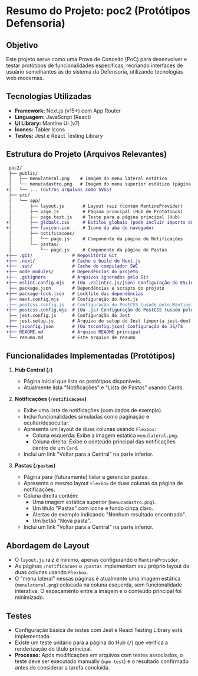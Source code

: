 # Resumo do Projeto: poc2 (Protótipos Defensoria)

## Objetivo

Este projeto serve como uma Prova de Conceito (PoC) para desenvolver e testar protótipos de funcionalidades específicas, recriando interfaces de usuário semelhantes às do sistema da Defensoria, utilizando tecnologias web modernas.

## Tecnologias Utilizadas

*   **Framework:** Next.js (v15+) com App Router
*   **Linguagem:** JavaScript (React)
*   **UI Library:** Mantine UI (v7)
*   **Ícones:** Tabler Icons
*   **Testes:** Jest e React Testing Library

## Estrutura do Projeto (Arquivos Relevantes)

```diff
 poc2/
 ├── public/
 │   ├── menulateral.png    # Imagem do menu lateral estático
 │   └── menucadastro.png   # Imagem do menu superior estático (página Pastas)
+│   └── ... (outros arquivos como SVGs)
 ├── src/
 │   └── app/
 │       ├── layout.js       # Layout raiz (contém MantineProvider)
 │       ├── page.js         # Página principal (Hub de Protótipos)
 │       ├── page.test.js    # Teste para a página principal (Hub)
+│       ├── globals.css     # Estilos globais (pode incluir imports do Mantine)
+│       ├── favicon.ico     # Ícone da aba do navegador
 │       ├── notificacoes/
 │       │   └── page.js     # Componente da página de Notificações
 │       └── pastas/
 │           └── page.js     # Componente da página de Pastas
+├── .git/               # Repositório Git
+├── .next/              # Cache e build do Next.js
+├── .swc/               # Cache do compilador SWC
+├── node_modules/       # Dependências do projeto
+├── .gitignore          # Arquivos ignorados pelo Git
+├── eslint.config.mjs   # (Ou .eslintrc.js/json) Configuração do ESLint
 ├── package.json        # Dependências e scripts do projeto
+├── package-lock.json   # Lockfile das dependências
 ├── next.config.mjs     # Configuração do Next.js
-├── postcss.config.js   # Configuração do PostCSS (usado pelo Mantine)
+├── postcss.config.mjs  # (Ou .js) Configuração do PostCSS (usado pelo Mantine)
 ├── jest.config.js      # Configuração do Jest
 ├── jest.setup.js       # Arquivo de setup do Jest (importa jest-dom)
+├── jsconfig.json       # (Ou tsconfig.json) Configuração do JS/TS
+├── README.md           # Arquivo README principal
 └── resumo.md           # Este arquivo de resumo
```

## Funcionalidades Implementadas (Protótipos)

1.  **Hub Central (`/`)**
    *   Página inicial que lista os protótipos disponíveis.
    *   Atualmente lista "Notificações" e "Lista de Pastas" usando Cards.

2.  **Notificações (`/notificacoes`)**
    *   Exibe uma lista de notificações (com dados de exemplo).
    *   Inclui funcionalidades simuladas como paginação e ocultar/desocultar.
    *   Apresenta um layout de duas colunas usando `Flexbox`:
        *   Coluna esquerda: Exibe a imagem estática `menulateral.png`.
        *   Coluna direita: Exibe o conteúdo principal das notificações dentro de um `Card`.
    *   Inclui um link "Voltar para a Central" na parte inferior.

3.  **Pastas (`/pastas`)**
    *   Página para (futuramente) listar e gerenciar pastas.
    *   Apresenta o mesmo layout `Flexbox` de duas colunas da página de notificações.
    *   Coluna direita contém:
        *   Uma imagem estática superior (`menucadastro.png`).
        *   Um título "Pastas" com ícone e fundo cinza claro.
        *   Alertas de exemplo indicando "Nenhum resultado encontrado".
        *   Um botão "Nova pasta".
    *   Inclui um link "Voltar para a Central" na parte inferior.

## Abordagem de Layout

*   O `layout.js` raiz é mínimo, apenas configurando o `MantineProvider`.
*   As páginas `/notificacoes` e `/pastas` implementam seu próprio layout de duas colunas usando `Flexbox`.
*   O "menu lateral" nessas páginas é atualmente uma imagem estática (`menulateral.png`) colocada na coluna esquerda, sem funcionalidade interativa. O espaçamento entre a imagem e o conteúdo principal foi minimizado.

## Testes

*   Configuração básica de testes com Jest e React Testing Library está implementada.
*   Existe um teste unitário para a página do Hub (`/`) que verifica a renderização do título principal.
*   **Processo:** Após modificações em arquivos com testes associados, o teste deve ser executado manually (`npm test`) e o resultado confirmado antes de considerar a tarefa concluída. 